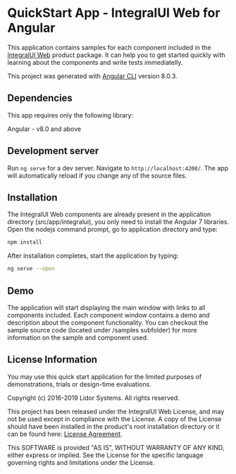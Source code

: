 # QuickStart App - IntegralUI Web for Angular

This application contains samples for each component included in the [IntegralUI Web](http://www.lidorsystems.com/products/web/studio/) product package. It can help you to get started quickly with learning about the components and write tests immediatelly.

This project was generated with [Angular CLI](https://github.com/angular/angular-cli) version 8.0.3.

## Dependencies

This app requires only the following library:

Angular - v8.0 and above

## Development server

Run `ng serve` for a dev server. Navigate to `http://localhost:4200/`. The app will automatically reload if you change any of the source files.

## Installation

The IntegralUI Web components are already present in the application directory (src/app/integralui), you only need to install the Angular 7 libraries. Open the nodejs command prompt, go to application directory and type: 

```bash
npm install
```

After installation completes, start the application by typing:

```bash
ng serve --open
```

## Demo

The application will start displaying the main window with links to all components included. Each component window contains a demo and description about the component functionality. You can checkout the sample source code (located under /samples subfolder) for more information on the sample and component used.


## License Information

You may use this quick start application for the limited purposes of demonstrations, trials or design-time evaluations.

Copyright (c) 2016-2019 Lidor Systems. All rights reserved.

This project has been released under the IntegralUI Web License, and may not be used except in compliance with the License.
A copy of the License should have been installed in the product's root installation directory or it can be found here: [License Agreement](http://www.lidorsystems.com/products/web/studio/license-agreement.aspx).

This SOFTWARE is provided "AS IS", WITHOUT WARRANTY OF ANY KIND, either express or implied. See the License for the specific language governing rights and limitations under the License.

